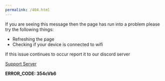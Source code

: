 ```yaml
---
permalink: /404.html
---
```


If you are seeing this message then the page has run into a problem please try the following things:
- Refreshing the page
- Checking if your device is connected to wifi

If this issue continues to occur report it to our discord server

[Support Server](https://discord.gg/aMgCkekQJ9)

**ERROR_CODE: 354cVb6**
